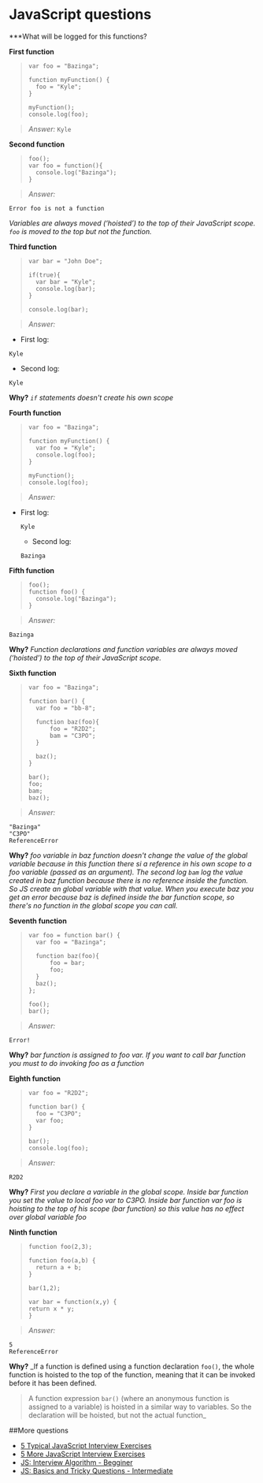 JavaScript questions
====================

***What will be logged for this functions?

 **First function**

> ```
> var foo = "Bazinga";
>
> function myFunction() {
> 	foo = "Kyle";
> }
>
> myFunction();
> console.log(foo);
> ```

> *Answer:*
	```
	Kyle
	```

**Second function**
> ```
> foo();
> var foo = function(){
> 	console.log("Bazinga");
> }
> ```

> *Answer:*
  ```
  Error foo is not a function
  ```
  _Variables are always moved (‘hoisted’) to the top of their JavaScript scope. ```foo``` is moved to the top but not the function._

**Third function**
> ```
> var bar = "John Doe";
>
> if(true){
> 	var bar = "Kyle";
> 	console.log(bar);
> }
>
> console.log(bar);
>
> ```

> *Answer:*

  * First log:
  ```
  Kyle
  ```

  * Second log:
  ```
  Kyle
  ```
  **Why?**
  _```if``` statements doesn't create his own scope_

**Fourth function**
> ```
> var foo = "Bazinga";
>
> function myFunction() {
> 	var foo = "Kyle";
> 	console.log(foo);
> }
>
> myFunction();
> console.log(foo);
>
> ```

> *Answer:*

* First log:
    ```
    Kyle
    ```

    * Second log:
    ```
    Bazinga
    ```

**Fifth function**
> ```
> foo();
> function foo() {
> 	console.log("Bazinga");
> }
> ```

>*Answer:*

  ```
  Bazinga
  ```

  **Why?**
  _Function declarations and function variables are always moved (‘hoisted’) to the top of their JavaScript scope._

**Sixth function**
> ```
> var foo = "Bazinga";
>
> function bar() {
> 	var foo = "bb-8";
>
> 	function baz(foo){
> 		foo = "R2D2";
> 		bam = "C3PO";
> 	}
>
> 	baz();
> }
>
> bar();
> foo;
> bam;
> baz();
> ```

> *Answer:*

  ```
  "Bazinga"
  "C3PO"
  ReferenceError
  ```

  **Why?**
  _foo variable in baz function doesn't change the value of the global variable because in this function there si a reference in his own scope to a foo variable (passed as an argument). The second log ```bam``` log the value created in baz function because there is no reference inside the function. So JS create an global variable with that value. When you execute baz you get an error because baz is defined inside the bar function scope, so there's no function in the global scope you can call._

**Seventh function**
> ```
> var foo = function bar() {
> 	var foo = "Bazinga";
>
> 	function baz(foo){
> 		foo = bar;
> 		foo;
> 	}
> 	baz();
> };
>
> foo();
> bar();
>
> ```

> *Answer:*
  ```
  Error!
  ```
  **Why?**
  _bar function is assigned to foo var. If you want to call bar function you must to do invoking foo as a function_

**Eighth function**
> ```
> var foo = "R2D2";
>
> function bar() {
> 	foo = "C3PO";
> 	var foo;
> }
>
> bar();
> console.log(foo);
> ```

> *Answer:*
  ```
  R2D2
  ```
  **Why?**
  _First you declare a variable in the global scope. Inside bar function you set the value to local foo var to C3PO. Inside bar function var foo is hoisting to the top of his scope (bar function) so
  this value has no effect over global variable foo_

  **Ninth function**
> ```
> function foo(2,3);
>
> function foo(a,b) {
>   return a + b;
> }
>
> bar(1,2);
>
> var bar = function(x,y) {
> return x * y;
> }

> *Answer:*
  ```
  5
  ReferenceError
  ```
 **Why?**
 _If a function is defined using a function declaration ```foo()```, the whole function is hoisted to the top of the function, meaning that it can be invoked before it has been defined.
>  A function expression ```bar()``` (where an anonymous function is assigned to a variable) is hoisted in a similar way to variables. So the declaration will be hoisted, but not the actual function_

##More questions

* [5 Typical JavaScript Interview Exercises](http://www.sitepoint.com/5-typical-javascript-interview-exercises/)
* [5 More JavaScript Interview Exercises](http://www.sitepoint.com/5-javascript-interview-exercises/)
* [JS: Interview Algorithm - Begginer](http://thatjsdude.com/interview/js1.html)
* [JS: Basics and Tricky Questions - Intermediate](http://thatjsdude.com/interview/js2.html)